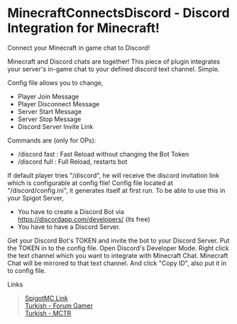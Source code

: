 # MinecraftConnectsDiscord - Discord Integration for Minecraft! 
Connect your Minecraft in game chat to Discord!

Minecraft and Discord chats are together! This piece of plugin integrates your server's in-game chat to your defined discord text channel. Simple.

Config file allows you to change,

* Player Join Message
* Player Disconnect Message
* Server Start Message
* Server Stop Message
* Discord Server Invite Link

Commands are (only for OPs):

* /discord fast : Fast Reload without changing the Bot Token
* /discord full : Full Reload, restarts bot

If default player tries "/discord", he will receive the discord invitation link which is configurable at config file!
Config file located at "/discord/config.ini", it generates itself at first run.
To be able to use this in your Spigot Server,

* You have to create a Discord Bot via https://discordapp.com/developers/ (its free)
* You have to have a Discord Server.

Get your Discord Bot's TOKEN and invite the bot to your Discord Server. Put the TOKEN in to the config file.
Open Discord's Developer Mode. Right click the text channel which you want to integrate with Minecraft Chat. Minecraft Chat will be mirrored to that text channel. And click "Copy ID", also put it in to config file. 

Links
> [SpigotMC Link](https://www.spigotmc.org/resources/minecraft-chat-connects-to-discord-chat.72427/ "Click to see Spigot Page!")<br>
> [Turkish - Forum Gamer](https://forum.gamer.com.tr/konu/minecraft-connects-to-discord-bir-spigot-plugini.436127 "Forum Gamer'da ki Konumuz")<br>
> [Turkish - MCTR](https://www.mc-tr.com/konu/minecraft-connects-to-discord-bir-spigot-plugini.69826/ "MC-TR Forumundaki Konumuz")
